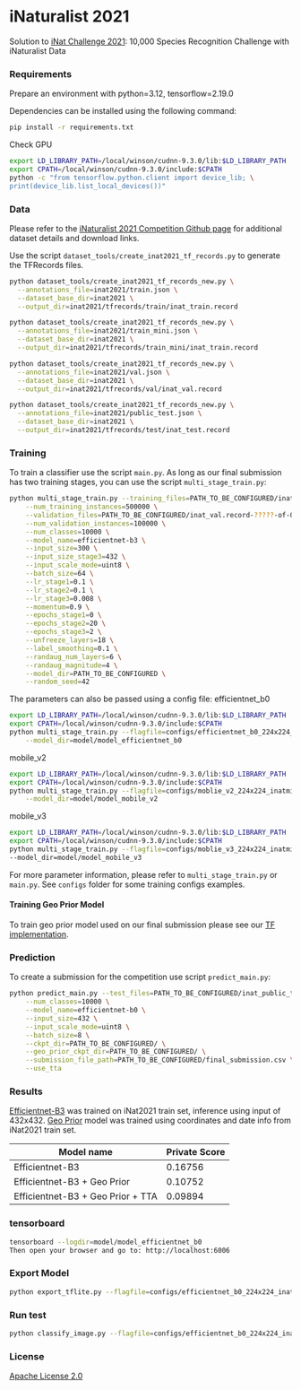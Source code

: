 # iNaturalist 2021

Solution to [iNat Challenge 2021](https://www.kaggle.com/c/inaturalist-2021/): 10,000 Species Recognition Challenge with iNaturalist Data

### Requirements

Prepare an environment with python=3.12, tensorflow=2.19.0

Dependencies can be installed using the following command:
```bash
pip install -r requirements.txt
```
Check GPU
```bash
export LD_LIBRARY_PATH=/local/winson/cudnn-9.3.0/lib:$LD_LIBRARY_PATH
export CPATH=/local/winson/cudnn-9.3.0/include:$CPATH
python -c "from tensorflow.python.client import device_lib; \
print(device_lib.list_local_devices())"
```

### Data

Please refer to the [iNaturalist 2021 Competition Github page](https://github.com/visipedia/inat_comp/tree/master/2021) for additional dataset details and download links.

Use the script `dataset_tools/create_inat2021_tf_records.py` to generate the TFRecords files.
```bash
python dataset_tools/create_inat2021_tf_records_new.py \
  --annotations_file=inat2021/train.json \
  --dataset_base_dir=inat2021 \
  --output_dir=inat2021/tfrecords/train/inat_train.record
```
```bash
python dataset_tools/create_inat2021_tf_records_new.py \
  --annotations_file=inat2021/train_mini.json \
  --dataset_base_dir=inat2021 \
  --output_dir=inat2021/tfrecords/train_mini/inat_train.record
```
```bash
python dataset_tools/create_inat2021_tf_records_new.py \
  --annotations_file=inat2021/val.json \
  --dataset_base_dir=inat2021 \
  --output_dir=inat2021/tfrecords/val/inat_val.record
```
```bash
python dataset_tools/create_inat2021_tf_records_new.py \
  --annotations_file=inat2021/public_test.json \
  --dataset_base_dir=inat2021 \
  --output_dir=inat2021/tfrecords/test/inat_test.record
```

### Training

To train a classifier use the script `main.py`. As long as our final submission has two training stages, you can use the script `multi_stage_train.py`:
```bash
python multi_stage_train.py --training_files=PATH_TO_BE_CONFIGURED/inat_train.record-?????-of-00417 \
    --num_training_instances=500000 \
    --validation_files=PATH_TO_BE_CONFIGURED/inat_val.record-?????-of-00084 \
    --num_validation_instances=100000 \
    --num_classes=10000 \
    --model_name=efficientnet-b3 \
    --input_size=300 \
    --input_size_stage3=432 \
    --input_scale_mode=uint8 \
    --batch_size=64 \
    --lr_stage1=0.1 \
    --lr_stage2=0.1 \
    --lr_stage3=0.008 \
    --momentum=0.9 \
    --epochs_stage1=0 \
    --epochs_stage2=20 \
    --epochs_stage3=2 \
    --unfreeze_layers=18 \
    --label_smoothing=0.1 \
    --randaug_num_layers=6 \
    --randaug_magnitude=4 \
    --model_dir=PATH_TO_BE_CONFIGURED \
    --random_seed=42
```

The parameters can also be passed using a config file:
efficientnet_b0
```bash
export LD_LIBRARY_PATH=/local/winson/cudnn-9.3.0/lib:$LD_LIBRARY_PATH
export CPATH=/local/winson/cudnn-9.3.0/include:$CPATH
python multi_stage_train.py --flagfile=configs/efficientnet_b0_224x224_inatmini_full_mltstg.config \
    --model_dir=model/model_efficientnet_b0
```
mobile_v2
```bash
export LD_LIBRARY_PATH=/local/winson/cudnn-9.3.0/lib:$LD_LIBRARY_PATH
export CPATH=/local/winson/cudnn-9.3.0/include:$CPATH
python multi_stage_train.py --flagfile=configs/moblie_v2_224x224_inatmini_full_mltstg.config \
    --model_dir=model/model_mobile_v2
```
mobile_v3
```bash
export LD_LIBRARY_PATH=/local/winson/cudnn-9.3.0/lib:$LD_LIBRARY_PATH
export CPATH=/local/winson/cudnn-9.3.0/include:$CPATH
python multi_stage_train.py --flagfile=configs/moblie_v3_224x224_inatmini_full_mltstg.config \
--model_dir=model/model_mobile_v3

```
For more parameter information, please refer to `multi_stage_train.py` or `main.py`. See `configs` folder for some training configs examples.

#### Training Geo Prior Model

To train geo prior model used on our final submission please see our [TF implementation](https://github.com/alcunha/geo_prior_tf/).

### Prediction

To create a submission for the competition use script `predict_main.py`:
```bash
python predict_main.py --test_files=PATH_TO_BE_CONFIGURED/inat_public_test.record-?????-of-00417 \
    --num_classes=10000 \
    --model_name=efficientnet-b0 \
    --input_size=432 \
    --input_scale_mode=uint8 \
    --batch_size=8 \
    --ckpt_dir=PATH_TO_BE_CONFIGURED/ \
    --geo_prior_ckpt_dir=PATH_TO_BE_CONFIGURED/ \
    --submission_file_path=PATH_TO_BE_CONFIGURED/final_submission.csv \
    --use_tta
```

### Results

[Efficientnet-B3](https://drive.google.com/file/d/1SDx5P-ovb1NQPyPu4ubgsOhttUEdzs4A/view?usp=sharing) was trained on iNat2021 train set, inference using input of 432x432.
[Geo Prior](https://drive.google.com/file/d/1xzYaouGOZQrbibHbTMUs4d8PZZYDnZXT/view?usp=sharing) model was trained using coordinates and date info from iNat2021 train set.

| Model name                        | Private Score |
|-----------------------------------|---------------|
| Efficientnet-B3                   | 0.16756       |
| Efficientnet-B3 + Geo Prior       | 0.10752       |
| Efficientnet-B3 + Geo Prior + TTA | 0.09894       |

### tensorboard
```bash
tensorboard --logdir=model/model_efficientnet_b0
Then open your browser and go to: http://localhost:6006

```
### Export Model
```bash
python export_tflite.py --flagfile=configs/efficientnet_b0_224x224_inatmini_full_export.config
```

### Run test
```bash
python classify_image.py --flagfile=configs/efficientnet_b0_224x224_inatmini_full_test.config
```

### License

[Apache License 2.0](LICENSE)